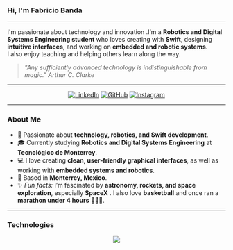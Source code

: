 ###  Hi, I'm Fabricio Banda 
---

I'm passionate about technology and innovation .I’m a **Robotics and Digital Systems Engineering student** who loves creating with **Swift**, designing **intuitive interfaces**, and working on **embedded and robotic systems**.  
I also enjoy teaching and helping others learn along the way.  

> *"Any sufficiently advanced technology is indistinguishable from magic." Arthur C. Clarke*  

---

<div align="center">
  
[![LinkedIn](https://img.shields.io/badge/LinkedIn-0077B5?style=for-the-badge&logo=linkedin&logoColor=white)](https://www.linkedin.com/in/fabricio-banda)
[![GitHub](https://img.shields.io/badge/GitHub-181717?style=for-the-badge&logo=github&logoColor=white)](https://github.com/FabriBanda)
[![Instagram](https://img.shields.io/badge/Instagram-E4405F?style=for-the-badge&logo=instagram&logoColor=white)](https://instagram.com/fab_banda_)

</div>

---

### About Me  
- 🚀 Passionate about **technology, robotics, and Swift development**.  
- 🎓 Currently studying **Robotics and Digital Systems Engineering** at **Tecnológico de Monterrey**.  
- 💻 I love creating **clean, user-friendly graphical interfaces**, as well as working with **embedded systems and robotics**.  
- 📍 Based in **Monterrey, Mexico**.  
- ✨ *Fun facts:* I’m fascinated by **astronomy, rockets, and space exploration**, especially **SpaceX** . I also love **basketball** and once ran a **marathon under 4 hours** 🏃🏼‍♂️.  

---

### Technologies  
<p align="center">
  <img src="https://skillicons.dev/icons?i=swift,python,c,cpp,ros,arduino,git,github,vscode,xcode" />
</p>

